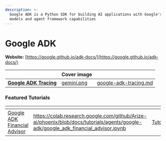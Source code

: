 ```yaml
---
description: >-
  Google ADK is a Python SDK for building AI applications with Google's Gemini
  models and agent framework capabilities
---
```


# Google ADK

**Website:** [https://google.github.io/adk-docs/](https://google.github.io/adk-docs/)

<table data-card-size="large" data-view="cards"><thead><tr><th></th><th data-hidden data-card-cover data-type="image">Cover image</th><th data-hidden data-card-target data-type="content-ref"></th></tr></thead><tbody><tr><td><a href="google-adk-tracing.md"><strong>Google ADK Tracing</strong></a></td><td><a href="../../.gitbook/assets/gemini.png">gemini.png</a></td><td><a href="google-adk-tracing.md">google-adk-tracing.md</a></td></tr></tbody></table>

### Featured Tutorials

<table data-view="cards"><thead><tr><th></th><th data-hidden data-card-target data-type="content-ref"></th><th data-hidden data-card-cover data-type="files"></th></tr></thead><tbody><tr><td><a href="https://colab.research.google.com/github/Arize-ai/phoenix/blob/docs/tutorials/agents/google-adk/google_adk_financial_advisor.ipynb">Google ADK Financial Advisor</a></td><td><a href="https://colab.research.google.com/github/Arize-ai/phoenix/blob/docs/tutorials/agents/google-adk/google_adk_financial_advisor.ipynb">https://colab.research.google.com/github/Arize-ai/phoenix/blob/docs/tutorials/agents/google-adk/google_adk_financial_advisor.ipynb</a></td><td><a href="../../.gitbook/assets/Tutorials.jpg">Tutorials.jpg</a></td></tr></tbody></table>
